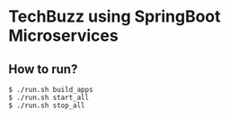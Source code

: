 # TechBuzz using SpringBoot Microservices

## How to run?

```shell
$ ./run.sh build_apps
$ ./run.sh start_all
$ ./run.sh stop_all
```